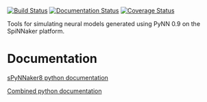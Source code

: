 
[![Build Status](https://travis-ci.org/SpiNNakerManchester/sPyNNaker8.svg?branch=master)](https://travis-ci.org/SpiNNakerManchester/sPyNNaker8)
[![Documentation Status](https://readthedocs.org/projects/spynnaker8/badge/?version=master)](https://spynnaker8.readthedocs.io/en/master/?badge=master)
[![Coverage Status](https://coveralls.io/repos/github/SpiNNakerManchester/sPyNNaker8/badge.svg?branch=master)](https://coveralls.io/github/SpiNNakerManchester/sPyNNaker8?branch=master)

Tools for simulating neural models generated using PyNN 0.9 on the SpiNNaker platform.


Documentation
=============
[sPyNNaker8 python documentation](http://spynnaker8.readthedocs.io/en/latest/)

[Combined python documentation](http://spinnaker8manchester.readthedocs.io)
